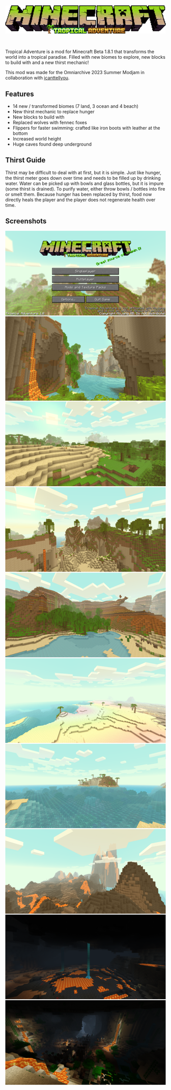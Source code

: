 <br>
<p align="center">
    <img src="logo.png">
</p>
<br>

Tropical Adventure is a mod for Minecraft Beta 1.8.1 that transforms the world into a tropical paradise. Filled with new biomes to explore, new blocks to build with and a new thirst mechanic!

This mod was made for the Omniarchive 2023 Summer Modjam in collaboration with [icanttellyou](https://github.com/forkiesassds).

## Features
- 14 new / transformed biomes (7 land, 3 ocean and 4 beach)
- New thirst mechanic to replace hunger
- New blocks to build with
- Replaced wolves with fennec foxes
- Flippers for faster swimming: crafted like iron boots with leather at the bottom
- Increased world height
- Huge caves found deep underground

## Thirst Guide
Thirst may be difficult to deal with at first, but it is simple. Just like hunger, the thirst meter goes down over time and needs to be filled up by drinking water. Water can be picked up with bowls and glass bottles, but it is impure (some thirst is drained). To purify water, either throw bowls / bottles into fire or smelt them. Because hunger has been replaced by thirst, food now directly heals the player and the player does not regenerate health over time.   

## Screenshots
![](</img/Screenshot 2023-08-22 112630.png>)
![](/img/2023-08-17_13.17.48.png)
![](/img/2023-08-22_11.26.01.png)
![](/img/2023-08-22_11.27.13.png)
![](/img/2023-08-22_11.24.53.png)
![](/img/2023-08-22_11.27.51.png)
![](/img/2023-08-22_11.28.30.png)
![](/img/2023-08-17_12.05.02.png)
![](/img/2023-08-17_13.44.02.png)
![](/img/2023-08-20_19.47.10.png)
